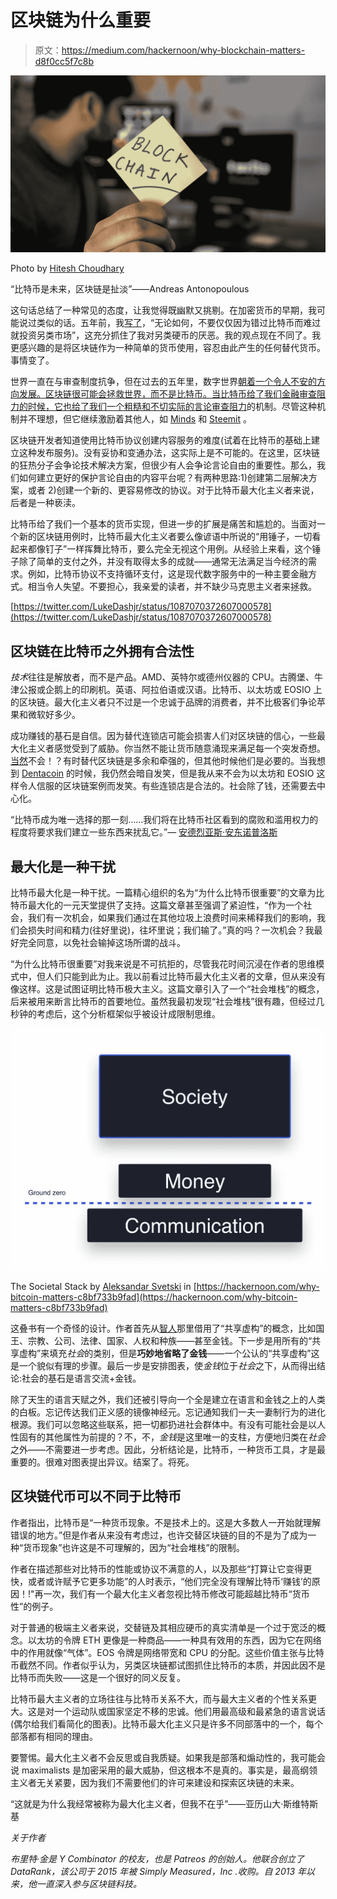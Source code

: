 # 区块链为什么重要

> 原文：<https://medium.com/hackernoon/why-blockchain-matters-d8f0cc5f7c8b>

![](img/c513ab7d96a4f088ae71b80b08258f0e.png)

Photo by [Hitesh Choudhary](https://unsplash.com/@hiteshchoudhary)

“比特币是未来，区块链是扯淡”——Andreas Antonopoulous

这句话总结了一种常见的态度，让我觉得既幽默又挑剔。在加密货币的早期，我可能说过类似的话。五年前，我[写了](http://zixg.com/how-not-to-speculate-on-bitcoin)，“无论如何，不要仅仅因为错过比特币而难过就投资另类市场”，这充分抓住了我对另类硬币的厌恶。我的观点现在不同了。我更感兴趣的是将区块链作为一种简单的货币使用，容忍由此产生的任何替代货币。事情变了。

世界一直在与审查制度抗争，但在过去的五年里，数字世界[朝着一个令人不安的方向发展。区块链很可能会拯救世界，而不是比特币。当比特币给了我们金融审查阻力的时候，它也给了我们一个](https://www.politico.eu/article/google-facebook-twitter-censorship-europe-commission-hate-speech-propaganda-terrorist/)[粗糙和不切实际的言论审查阻力](https://bitcointalk.org/index.php?topic=47283.0)的机制。尽管这种机制并不理想，但它继续激励着其他人，如 [Minds](https://www.minds.com/) 和 [Steemit](https://steemit.com) 。

区块链开发者知道使用比特币协议创建内容服务的难度(试着在比特币的基础上建立这种发布服务)。没有妥协和变通办法，这实际上是不可能的。在这里，区块链的狂热分子会争论技术解决方案，但很少有人会争论言论自由的重要性。那么，我们如何建立更好的保护言论自由的内容平台呢？有两种思路:1)创建第二层解决方案，或者 2)创建一个新的、更容易修改的协议。对于比特币最大化主义者来说，后者是一种亵渎。

比特币给了我们一个基本的货币实现，但进一步的扩展是痛苦和尴尬的。当面对一个新的区块链用例时，比特币最大化主义者要么像谚语中所说的“用锤子，一切看起来都像钉子”一样挥舞比特币，要么完全无视这个用例。从经验上来看，这个锤子除了简单的支付之外，并没有取得太多的成就——通常无法满足当今经济的需求。例如，比特币协议不支持循环支付，这是现代数字服务中的一种主要金融方式。相当令人失望。不要担心，我亲爱的读者，并不缺少马克思主义者来拯救。

[https://twitter.com/LukeDashjr/status/1087070372607000578](https://twitter.com/LukeDashjr/status/1087070372607000578)

## 区块链在比特币之外拥有合法性

*技术*往往是解放者，而不是产品。AMD、英特尔或德州仪器的 CPU。古腾堡、牛津公报或企鹅上的印刷机。英语、阿拉伯语或汉语。比特币、以太坊或 EOSIO 上的区块链。最大化主义者只不过是一个忠诚于品牌的消费者，并不比极客们争论苹果和微软好多少。

成功赚钱的基石是自信。因为替代连锁店可能会损害人们对区块链的信心，一些最大化主义者感觉受到了威胁。你当然不能让货币随意涌现来满足每一个突发奇想。[当然](/science-and-technology/how-to-spot-a-weak-argument-83dacb1fe14c)不会！？有时替代区块链是多余和牵强的，但其他时候他们是必要的。当我想到 [Dentacoin](https://coinmarketcap.com/currencies/dentacoin/) 的时候，我仍然会暗自发笑，但是我从来不会为以太坊和 EOSIO 这样令人信服的区块链案例而发笑。有些连锁店是合法的。社会除了钱，还需要去中心化。

“比特币成为唯一选择的那一刻……我们将在比特币社区看到的腐败和滥用权力的程度将要求我们建立一些东西来扰乱它。”— [安德烈亚斯·安东诺普洛斯](https://decryptmedia.com/5253/andreas-antonopoulos-bitcoin-maximalism-adoption-ethereum)

## 最大化是一种干扰

比特币最大化是一种干扰。一篇精心组织的名为“为什么比特币很重要”的文章为比特币最大化的一元天堂提供了支持。这篇文章甚至强调了紧迫性，“作为一个社会，我们有一次机会，如果我们通过在其他垃圾上浪费时间来稀释我们的影响，我们会损失时间和精力(往好里说)，往坏里说；我们输了。”真的吗？一次机会？我最好完全同意，以免社会输掉这场所谓的战斗。

“为什么比特币很重要”对我来说是不可抗拒的，尽管我花时间沉浸在作者的思维模式中，但人们只能到此为止。我以前看过比特币最大化主义者的文章，但从来没有像这样。这是试图证明比特币极大主义。这篇文章引入了一个“社会堆栈”的概念，后来被用来断言比特币的首要地位。虽然我最初发现“社会堆栈”很有趣，但经过几秒钟的考虑后，这个分析框架似乎被设计成限制思维。

![](img/ec2b254cf1f4c1a2d0abaf6be43ad0f9.png)

The Societal Stack by [Aleksandar Svetski](https://hackernoon.com/@AleksandarSvetski?source=user_popover) in [https://hackernoon.com/why-bitcoin-matters-c8bf733b9fad](https://hackernoon.com/why-bitcoin-matters-c8bf733b9fad)

这叠书有一个奇怪的设计。作者首先从[智人](https://www.amazon.com/Sapiens-Humankind-Yuval-Noah-Harari/dp/0062316095/)那里借用了“共享虚构”的概念，比如国王、宗教、公司、法律、国家、人权和种族——甚至金钱。下一步是用所有的“共享虚构”来填充*社会*的类别，但是**巧妙地省略了金钱**——一个公认的“共享虚构”这是一个貌似有理的步骤。最后一步是安排图表，使*金钱*位于*社会*之下，从而得出结论:社会的基石是语言交流+金钱。

除了天生的语言天赋之外，我们还被引导向一个全是建立在语言和金钱之上的人类的白板。忘记传达我们正义感的镜像神经元。忘记通知我们一夫一妻制行为的进化根源。我们可以忽略这些联系，把一切都扔进社会群体中。有没有可能社会是以人性固有的其他属性为前提的？不，不，*金钱*是这里唯一的支柱，方便地归类在*社会*之外——不需要进一步考虑。因此，分析结论是，比特币，一种货币工具，才是最重要的。很难对图表提出异议。结案了。将死。

## 区块链代币可以不同于比特币

作者指出，比特币是“一种货币现象。不是技术上的。这是大多数人一开始就理解错误的地方。”但是作者从来没有考虑过，也许交替区块链的目的不是为了成为一种“货币现象”也许这是不可理解的，因为“社会堆栈”的限制。

作者在描述那些对比特币的性能或协议不满意的人，以及那些“打算让它变得更快，或者或许赋予它更多功能”的人时表示，“他们完全没有理解比特币‘赚钱’的原因！!"再一次，我们有一个最大化主义者忽视比特币修改可能超越比特币“货币性”的例子。

对于普通的极端主义者来说，交替链及其相应硬币的真实清单是一个过于宽泛的概念。以太坊的令牌 ETH 更像是一种商品——一种具有效用的东西，因为它在网络中的作用就像“气体”。EOS 令牌是网络带宽和 CPU 的分配。这些价值主张与比特币截然不同。作者似乎认为，另类区块链都试图抓住比特币的本质，并因此因不是比特币而失败——这是一个很好的同义反复。

比特币最大主义者的立场往往与比特币关系不大，而与最大主义者的个性关系更大。这是对一个运动队或国家坚定不移的忠诚。他们用最高级和最紧急的语言说话(偶尔给我们看简化的图表)。比特币最大化主义只是许多不同部落中的一个，每个部落都有相同的理由。

要警惕。最大化主义者不会反思或自我质疑。如果我是部落和煽动性的，我可能会说 maximalists 是加密采用的最大威胁，但这根本不是真的。事实是，最高纲领主义者无关紧要，因为我们不需要他们的许可来建设和探索区块链的未来。

“这就是为什么我经常被称为最大化主义者，但我不在乎”——亚历山大·斯维特斯基

*关于作者*

*布里特·金是 Y Combinator 的校友，也是 Patreos 的创始人。他联合创立了 DataRank，该公司于 2015 年被 Simply Measured，Inc .收购。自 2013 年以来，他一直深入参与区块链科技。*